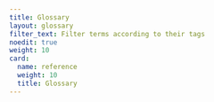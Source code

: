 ```yaml
---
title: Glossary
layout: glossary
filter_text: Filter terms according to their tags
noedit: true
weight: 10
card:
  name: reference
  weight: 10
  title: Glossary
---
```

